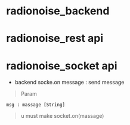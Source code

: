 # radionoise_backend

# radionoise_rest api

# radionoise_socket api

* backend socke.on message : send message

> Param

    msg : massage [String]

> u must make socket.on(massage)
